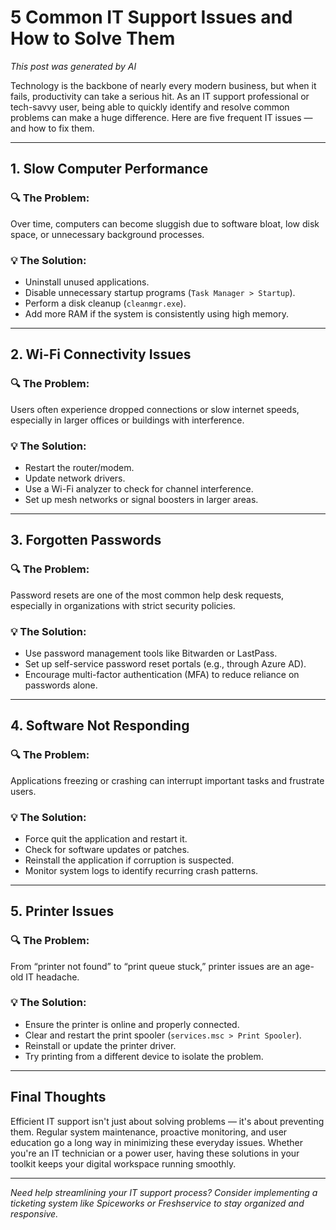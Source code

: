 
# 5 Common IT Support Issues and How to Solve Them

*This post was generated by AI* 

Technology is the backbone of nearly every modern business, but when it fails, productivity can take a serious hit. As an IT support professional or tech-savvy user, being able to quickly identify and resolve common problems can make a huge difference. Here are five frequent IT issues — and how to fix them.

---

## 1. **Slow Computer Performance**

### 🔍 The Problem:
Over time, computers can become sluggish due to software bloat, low disk space, or unnecessary background processes.

### 💡 The Solution:
- Uninstall unused applications.
- Disable unnecessary startup programs (`Task Manager > Startup`).
- Perform a disk cleanup (`cleanmgr.exe`).
- Add more RAM if the system is consistently using high memory.

---

## 2. **Wi-Fi Connectivity Issues**

### 🔍 The Problem:
Users often experience dropped connections or slow internet speeds, especially in larger offices or buildings with interference.

### 💡 The Solution:
- Restart the router/modem.
- Update network drivers.
- Use a Wi-Fi analyzer to check for channel interference.
- Set up mesh networks or signal boosters in larger areas.

---

## 3. **Forgotten Passwords**

### 🔍 The Problem:
Password resets are one of the most common help desk requests, especially in organizations with strict security policies.

### 💡 The Solution:
- Use password management tools like Bitwarden or LastPass.
- Set up self-service password reset portals (e.g., through Azure AD).
- Encourage multi-factor authentication (MFA) to reduce reliance on passwords alone.

---

## 4. **Software Not Responding**

### 🔍 The Problem:
Applications freezing or crashing can interrupt important tasks and frustrate users.

### 💡 The Solution:
- Force quit the application and restart it.
- Check for software updates or patches.
- Reinstall the application if corruption is suspected.
- Monitor system logs to identify recurring crash patterns.

---

## 5. **Printer Issues**

### 🔍 The Problem:
From “printer not found” to “print queue stuck,” printer issues are an age-old IT headache.

### 💡 The Solution:
- Ensure the printer is online and properly connected.
- Clear and restart the print spooler (`services.msc > Print Spooler`).
- Reinstall or update the printer driver.
- Try printing from a different device to isolate the problem.

---

## Final Thoughts

Efficient IT support isn't just about solving problems — it's about preventing them. Regular system maintenance, proactive monitoring, and user education go a long way in minimizing these everyday issues. Whether you're an IT technician or a power user, having these solutions in your toolkit keeps your digital workspace running smoothly.

---

*Need help streamlining your IT support process? Consider implementing a ticketing system like Spiceworks or Freshservice to stay organized and responsive.*

